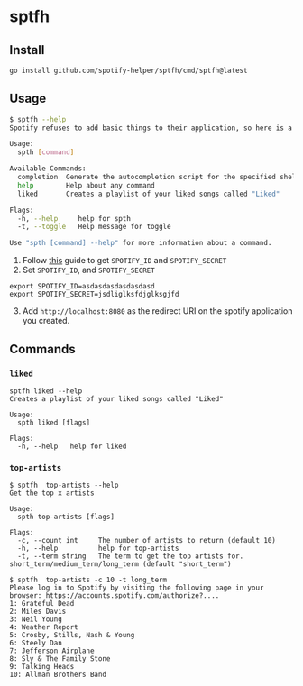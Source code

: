 # sptfh

## Install

```sh
go install github.com/spotify-helper/sptfh/cmd/sptfh@latest
```

## Usage

```sh
$ sptfh --help
Spotify refuses to add basic things to their application, so here is a helper tool

Usage:
  spth [command]

Available Commands:
  completion  Generate the autocompletion script for the specified shell
  help        Help about any command
  liked       Creates a playlist of your liked songs called "Liked"

Flags:
  -h, --help     help for spth
  -t, --toggle   Help message for toggle

Use "spth [command] --help" for more information about a command.
```

1. Follow [this](https://developer.spotify.com/documentation/general/guides/authorization/app-settings/) guide to get `SPOTIFY_ID` and `SPOTIFY_SECRET`
2. Set `SPOTIFY_ID`, and `SPOTIFY_SECRET`
```
export SPOTIFY_ID=asdasdasdasdasdasd
export SPOTIFY_SECRET=jsdliglksfdjglksgjfd
```
3. Add `http://localhost:8080` as the redirect URI on the spotify application you created.


## Commands

### `liked`
```
sptfh liked --help
Creates a playlist of your liked songs called "Liked"

Usage:
  spth liked [flags]

Flags:
  -h, --help   help for liked
```

### `top-artists`
```
$ sptfh  top-artists --help
Get the top x artists

Usage:
  spth top-artists [flags]

Flags:
  -c, --count int     The number of artists to return (default 10)
  -h, --help          help for top-artists
  -t, --term string   The term to get the top artists for. short_term/medium_term/long_term (default "short_term")
```
```
$ sptfh  top-artists -c 10 -t long_term
Please log in to Spotify by visiting the following page in your browser: https://accounts.spotify.com/authorize?....
1: Grateful Dead
2: Miles Davis
3: Neil Young
4: Weather Report
5: Crosby, Stills, Nash & Young
6: Steely Dan
7: Jefferson Airplane
8: Sly & The Family Stone
9: Talking Heads
10: Allman Brothers Band
```
